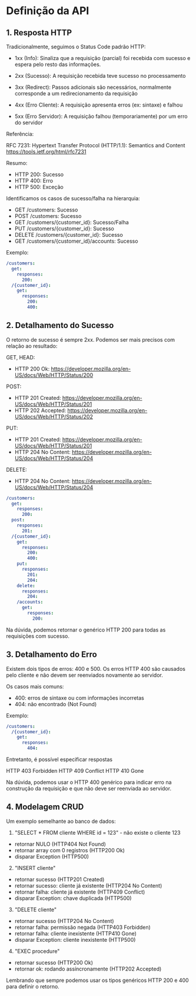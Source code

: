 Definição da API
==================

## 1. Resposta HTTP ##

Tradicionalmente, seguimos o Status Code padrão HTTP:

- 1xx (Info): Sinaliza que a requisição (parcial) foi recebida com sucesso
              e espera pelo resto das informações.

- 2xx (Sucesso): A requisição recebida teve sucesso no processamento

- 3xx (Redirect): Passos adicionais são necessários, normalmente corresponde
              a um redirecionamento da requisição

- 4xx (Erro Cliente): A requisição apresenta erros (ex: sintaxe) e falhou

- 5xx (Erro Servidor): A requisição falhou (temporariamente) por um erro do servidor

Referência:

  RFC 7231: Hypertext Transfer Protocol (HTTP/1.1): Semantics and Content
  https://tools.ietf.org/html/rfc7231

Resumo:
- HTTP 200: Sucesso
- HTTP 400: Erro
- HTTP 500: Exceção

Identificamos os casos de sucesso/falha na hierarquia:

- GET /customers: Sucesso
- POST /customers: Sucesso
- GET /customers/{customer_id}: Sucesso/Falha
- PUT /customers/{customer_id}: Sucesso
- DELETE /customers/{customer_id}: Sucesso
- GET /customers/{customer_id}/accounts: Sucesso

Exemplo:

```yaml
/customers:
  get:
    responses:
      200:
  /{customer_id}:
    get:
      responses:
        200:
        400:
```

## 2. Detalhamento do Sucesso ##

O retorno de sucesso é sempre 2xx. Podemos ser mais precisos com relação
ao resultado:

GET, HEAD:
- HTTP 200 Ok: https://developer.mozilla.org/en-US/docs/Web/HTTP/Status/200

POST:
- HTTP 201 Created: https://developer.mozilla.org/en-US/docs/Web/HTTP/Status/201
- HTTP 202 Accepted: https://developer.mozilla.org/en-US/docs/Web/HTTP/Status/202

PUT:
- HTTP 201 Created: https://developer.mozilla.org/en-US/docs/Web/HTTP/Status/201
- HTTP 204 No Content: https://developer.mozilla.org/en-US/docs/Web/HTTP/Status/204

DELETE:
- HTTP 204 No Content: https://developer.mozilla.org/en-US/docs/Web/HTTP/Status/204

```yaml
/customers:
  get:
    responses:
      200:
  post:
    responses:
      201:
  /{customer_id}:
    get:
      responses:
        200:
        400:
    put:
      responses:
        201:
        204:
    delete:
      responses:
        204:          
    /accounts:
      get:
        responses:
          200:
```

Na dúvida, podemos retornar o genérico HTTP 200 para todas as requisições com sucesso.

## 3. Detalhamento do Erro ##

Existem dois tipos de erros: 400 e 500. Os erros HTTP 400 são causados pelo cliente
e não devem ser reenviados novamente ao servidor.

Os casos mais comuns:
- 400: erros de sintaxe ou com informações incorretas
- 404: não encontrado (Not Found)

Exemplo:

```yaml
/customers:
  /{customer_id}:
    get:
      responses:
        404:
```

Entretanto, é possível especificar respostas

HTTP 403 Forbidden
HTTP 409 Conflict
HTTP 410 Gone

Na dúvida, podemos usar o HTTP 400 genérico para indicar erro na construção da
requisição e que não deve ser reenviada ao servidor.

## 4. Modelagem CRUD ##

Um exemplo semelhante ao banco de dados:

1. "SELECT * FROM cliente WHERE id = 123" - não existe o cliente 123
- retornar NULO (HTTP404 Not Found)
- retornar array com 0 registros (HTTP200 Ok)
- disparar Exception (HTTP500)

2. "INSERT cliente"
- retornar sucesso (HTTP201 Created)
- retornar sucesso: cliente já existente (HTTP204 No Content)
- retornar falha: cliente já existente (HTTP409 Conflict)
- disparar Exception: chave duplicada (HTTP500)

3. "DELETE cliente"
- retornar sucesso (HTTP204 No Content)
- retornar falha: permissão negada (HTTP403 Forbidden)
- retornar falha: cliente inexistente (HTTP410 Gone)
- disparar Exception: cliente inexistente (HTTP500)

4. "EXEC procedure"
- retornar sucesso (HTTP200 Ok)
- retornar ok: rodando assíncronamente (HTTP202 Accepted)

Lembrando que sempre podemos usar os tipos genéricos HTTP 200 e 400 para
definir o retorno.
